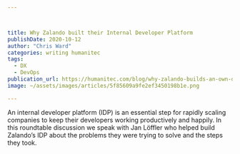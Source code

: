 ```yaml
---



title: Why Zalando built their Internal Developer Platform‍
publishDate: 2020-10-12
author: "Chris Ward"
categories: writing humanitec
tags: 
  - DX
  - DevOps
publication_url: https://humanitec.com/blog/why-zalando-builds-an-own-developer-platform
image: ~/assets/images/articles/5f85609a9fe2ef3450198b1e.png

---
```


An internal developer platform (IDP) is an essential step for rapidly scaling companies to keep their developers working productively and happily. In this roundtable discussion we speak with Jan Löffler who helped build Zalando’s IDP about the problems they were trying to solve and the steps they took.